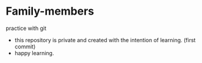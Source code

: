 # Family-members
practice with git
- this repository is private and created with the intention of learning. (first commit)
- happy learning.

